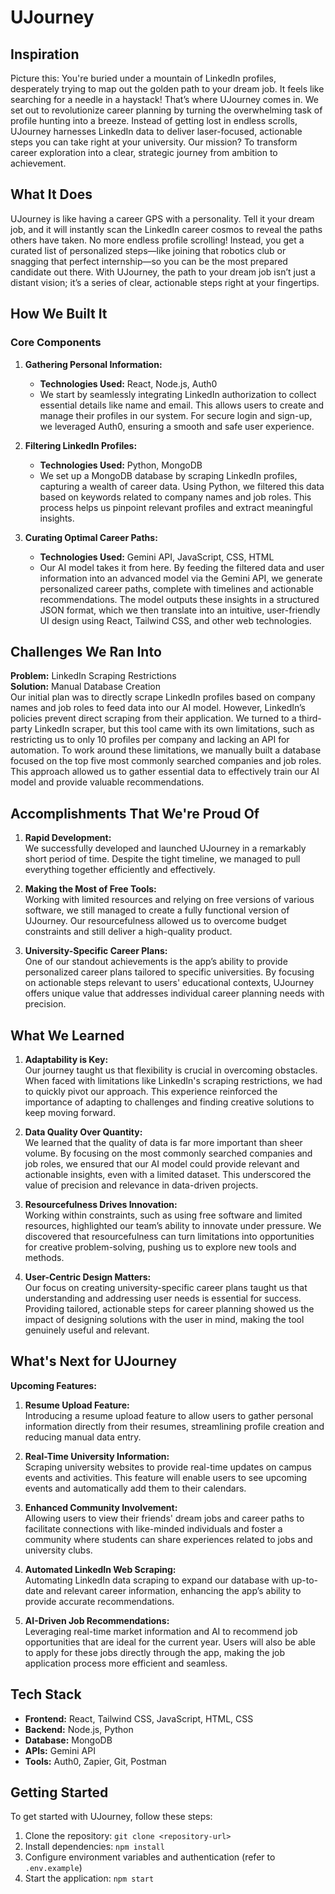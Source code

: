 # UJourney

## Inspiration
Picture this: You're buried under a mountain of LinkedIn profiles, desperately trying to map out the golden path to your dream job. It feels like searching for a needle in a haystack! That’s where UJourney comes in. We set out to revolutionize career planning by turning the overwhelming task of profile hunting into a breeze. Instead of getting lost in endless scrolls, UJourney harnesses LinkedIn data to deliver laser-focused, actionable steps you can take right at your university. Our mission? To transform career exploration into a clear, strategic journey from ambition to achievement.

## What It Does
UJourney is like having a career GPS with a personality. Tell it your dream job, and it will instantly scan the LinkedIn career cosmos to reveal the paths others have taken. No more endless profile scrolling! Instead, you get a curated list of personalized steps—like joining that robotics club or snagging that perfect internship—so you can be the most prepared candidate out there. With UJourney, the path to your dream job isn’t just a distant vision; it’s a series of clear, actionable steps right at your fingertips.

## How We Built It

### Core Components
1. **Gathering Personal Information:**
   - **Technologies Used:** React, Node.js, Auth0
   - We start by seamlessly integrating LinkedIn authorization to collect essential details like name and email. This allows users to create and manage their profiles in our system. For secure login and sign-up, we leveraged Auth0, ensuring a smooth and safe user experience.

2. **Filtering LinkedIn Profiles:**
   - **Technologies Used:** Python, MongoDB
   - We set up a MongoDB database by scraping LinkedIn profiles, capturing a wealth of career data. Using Python, we filtered this data based on keywords related to company names and job roles. This process helps us pinpoint relevant profiles and extract meaningful insights.

3. **Curating Optimal Career Paths:**
   - **Technologies Used:** Gemini API, JavaScript, CSS, HTML
   - Our AI model takes it from here. By feeding the filtered data and user information into an advanced model via the Gemini API, we generate personalized career paths, complete with timelines and actionable recommendations. The model outputs these insights in a structured JSON format, which we then translate into an intuitive, user-friendly UI design using React, Tailwind CSS, and other web technologies.

## Challenges We Ran Into

**Problem:** LinkedIn Scraping Restrictions  
**Solution:** Manual Database Creation  
Our initial plan was to directly scrape LinkedIn profiles based on company names and job roles to feed data into our AI model. However, LinkedIn’s policies prevent direct scraping from their application. We turned to a third-party LinkedIn scraper, but this tool came with its own limitations, such as restricting us to only 10 profiles per company and lacking an API for automation. To work around these limitations, we manually built a database focused on the top five most commonly searched companies and job roles. This approach allowed us to gather essential data to effectively train our AI model and provide valuable recommendations.

## Accomplishments That We're Proud Of
1. **Rapid Development:**  
   We successfully developed and launched UJourney in a remarkably short period of time. Despite the tight timeline, we managed to pull everything together efficiently and effectively.

2. **Making the Most of Free Tools:**  
   Working with limited resources and relying on free versions of various software, we still managed to create a fully functional version of UJourney. Our resourcefulness allowed us to overcome budget constraints and still deliver a high-quality product.

3. **University-Specific Career Plans:**  
   One of our standout achievements is the app’s ability to provide personalized career plans tailored to specific universities. By focusing on actionable steps relevant to users' educational contexts, UJourney offers unique value that addresses individual career planning needs with precision.

## What We Learned
1. **Adaptability is Key:**  
   Our journey taught us that flexibility is crucial in overcoming obstacles. When faced with limitations like LinkedIn's scraping restrictions, we had to quickly pivot our approach. This experience reinforced the importance of adapting to challenges and finding creative solutions to keep moving forward.

2. **Data Quality Over Quantity:**  
   We learned that the quality of data is far more important than sheer volume. By focusing on the most commonly searched companies and job roles, we ensured that our AI model could provide relevant and actionable insights, even with a limited dataset. This underscored the value of precision and relevance in data-driven projects.

3. **Resourcefulness Drives Innovation:**  
   Working within constraints, such as using free software and limited resources, highlighted our team’s ability to innovate under pressure. We discovered that resourcefulness can turn limitations into opportunities for creative problem-solving, pushing us to explore new tools and methods.

4. **User-Centric Design Matters:**  
   Our focus on creating university-specific career plans taught us that understanding and addressing user needs is essential for success. Providing tailored, actionable steps for career planning showed us the impact of designing solutions with the user in mind, making the tool genuinely useful and relevant.

## What's Next for UJourney

**Upcoming Features:**
1. **Resume Upload Feature:**  
   Introducing a resume upload feature to allow users to gather personal information directly from their resumes, streamlining profile creation and reducing manual data entry.

2. **Real-Time University Information:**  
   Scraping university websites to provide real-time updates on campus events and activities. This feature will enable users to see upcoming events and automatically add them to their calendars.

3. **Enhanced Community Involvement:**  
   Allowing users to view their friends' dream jobs and career paths to facilitate connections with like-minded individuals and foster a community where students can share experiences related to jobs and university clubs.

4. **Automated LinkedIn Web Scraping:**  
   Automating LinkedIn data scraping to expand our database with up-to-date and relevant career information, enhancing the app’s ability to provide accurate recommendations.

5. **AI-Driven Job Recommendations:**  
   Leveraging real-time market information and AI to recommend job opportunities that are ideal for the current year. Users will also be able to apply for these jobs directly through the app, making the job application process more efficient and seamless.

## Tech Stack
- **Frontend:** React, Tailwind CSS, JavaScript, HTML, CSS
- **Backend:** Node.js, Python
- **Database:** MongoDB
- **APIs:** Gemini API
- **Tools:** Auth0, Zapier, Git, Postman

## Getting Started
To get started with UJourney, follow these steps:
1. Clone the repository: `git clone <repository-url>`
2. Install dependencies: `npm install`
3. Configure environment variables and authentication (refer to `.env.example`)
4. Start the application: `npm start`



